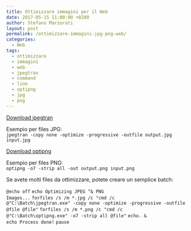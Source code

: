 ```yaml
---
title: Ottimizzare immagini per il Web
date: 2017-05-15 11:00:00 +0200
author: Stefano Marzorati
layout: post
permalink: /ottimizzare-immagini-jpg-png-web/
categories:
  - Web
tags:
  - ottimizzare
  - immagini
  - web
  - jpegtran
  - command
  - line
  - optipng
  - jpg
  - png
---
```

<a href="http://jpegclub.org/jpegtran/" target="_blank">Download jpegtran</a>   

Esempio per files JPG:   
<code>jpegtran -copy none -optimize -progressive -outfile output.jpg input.jpg</code>   


<a href="http://optipng.sourceforge.net/" target="_blank">Download optipng</a>   

Esempio per files PNG:   
<code>optipng -o7 -strip all -out output.png input.png</code>   


Se avete molti files da ottimizzare, potete creare un semplice batch:   

<code>@echo off</code>
<code>echo Optimizing JPEG ^& PNG Images...</code>
<code>forfiles /s /m *.jpg /c "cmd /c @\"C:\Batch\jpegtran.exe\" -copy none -optimize -progressive -outfile @file @file"</code>
<code>forfiles /s /m *.png /c "cmd /c @\"C:\Batch\optipng.exe\" -o7 -strip all @file"</code>
<code>echo. & echo Process done!</code>
<code>pause</code>
